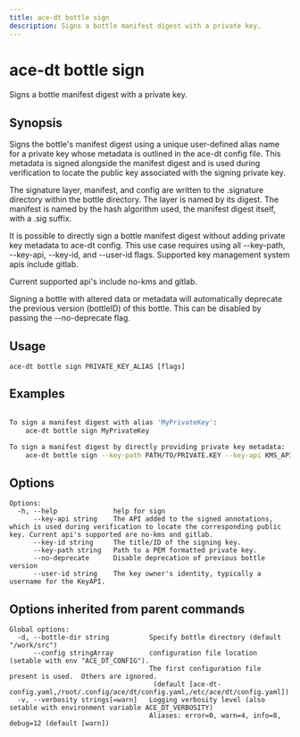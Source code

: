 ```yaml
---
title: ace-dt bottle sign
description: Signs a bottle manifest digest with a private key.
---
```


<!--
This documentation is auto generated by a script.
Please do not edit this file directly.
-->

<!-- markdownlint-disable-next-line single-title -->
# ace-dt bottle sign

Signs a bottle manifest digest with a private key.

## Synopsis

Signs the bottle's manifest digest using a unique user-defined alias name for a private key whose metadata is outlined in the ace-dt config file. This metadata is signed alongside the manifest digest and is used during verification to locate the public key associated with the signing private key.

The signature layer, manifest, and config are written to the .signature directory within the bottle directory. The layer is named by its digest. The manifest is named by the hash algorithm used, the manifest digest itself, with a .sig suffix.

It is possible to directly sign a bottle manifest digest without adding private key metadata to ace-dt config. This use case requires using all --key-path, --key-api, --key-id, and --user-id flags. Supported key management system apis include gitlab.

Current supported api's include no-kms and gitlab.

Signing a bottle with altered data or metadata will automatically deprecate the previous version (bottleID) of this bottle. This can be disabled by passing the --no-deprecate flag.

## Usage

```plaintext
ace-dt bottle sign PRIVATE_KEY_ALIAS [flags]
```

## Examples

```sh

To sign a manifest digest with alias 'MyPrivateKey':
	ace-dt bottle sign MyPrivateKey

To sign a manifest digest by directly providing private key metadata:
	ace-dt bottle sign --key-path PATH/TO/PRIVATE.KEY --key-api KMS_API --key-id KEY_TITLE --user-id KEY_OWNER_ID

```

## Options

```plaintext
Options:
  -h, --help              help for sign
      --key-api string    The API added to the signed annotations, which is used during verification to locate the corresponding public key. Current api's supported are no-kms and gitlab.
      --key-id string     The title/ID of the signing key.
      --key-path string   Path to a PEM formatted private key.
      --no-deprecate      Disable deprecation of previous bottle version
      --user-id string    The key owner's identity, typically a username for the KeyAPI.
```

## Options inherited from parent commands

```plaintext
Global options:
  -d, --bottle-dir string          Specify bottle directory (default "/work/src")
      --config stringArray         configuration file location (setable with env "ACE_DT_CONFIG").
                                   The first configuration file present is used.  Others are ignored.
                                    (default [ace-dt-config.yaml,/root/.config/ace/dt/config.yaml,/etc/ace/dt/config.yaml])
  -v, --verbosity strings[=warn]   Logging verbosity level (also setable with environment variable ACE_DT_VERBOSITY)
                                   Aliases: error=0, warn=4, info=8, debug=12 (default [warn])
```
